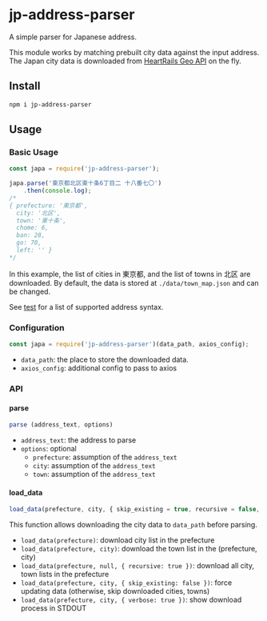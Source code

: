 # jp-address-parser

A simple parser for Japanese address.

This module works by matching prebuilt city data against the input address.
The Japan city data is downloaded from [HeartRails Geo API](http://geoapi.heartrails.com/api.html) on the fly.

## Install

```bash
npm i jp-address-parser
```

## Usage

### Basic Usage

```javascript
const japa = require('jp-address-parser');

japa.parse('東京都北区東十条6丁目二 十八番七〇')
    .then(console.log);
/*
{ prefecture: '東京都',
  city: '北区',
  town: '東十条',
  chome: 6,
  ban: 28,
  go: 70,
  left: '' }
*/
```

In this example, the list of cities in 東京都, and the list of towns in 北区 are downloaded.
By default, the data is stored at `./data/town_map.json` and can be changed.

See [test](test/test.js) for a list of supported address syntax.

### Configuration

```javascript
const japa = require('jp-address-parser')(data_path, axios_config);
```

- `data_path`: the place to store the downloaded data.
- `axios_config`: additional config to pass to axios

### API

#### parse

```javascript
parse (address_text, options)
```

- `address_text`: the address to parse
- `options`: optional
  - `prefecture`: assumption of the `address_text`
  - `city`: assumption of the `address_text`
  - `town`: assumption of the `address_text`

#### load_data

```javascript
load_data(prefecture, city, { skip_existing = true, recursive = false, verbose = false } = {})
```

This function allows downloading the city data to `data_path` before parsing.

- `load_data(prefecture)`: download city list in the prefecture
- `load_data(prefecture, city)`: download the town list in the (prefecture, city)
- `load_data(prefecture, null, { recursive: true })`: download all city, town lists in the prefecture
- `load_data(prefecture, city, { skip_existing: false })`: force updating data (otherwise, skip downloaded cities, towns)
- `load_data(prefecture, city, { verbose: true })`: show download process in STDOUT

